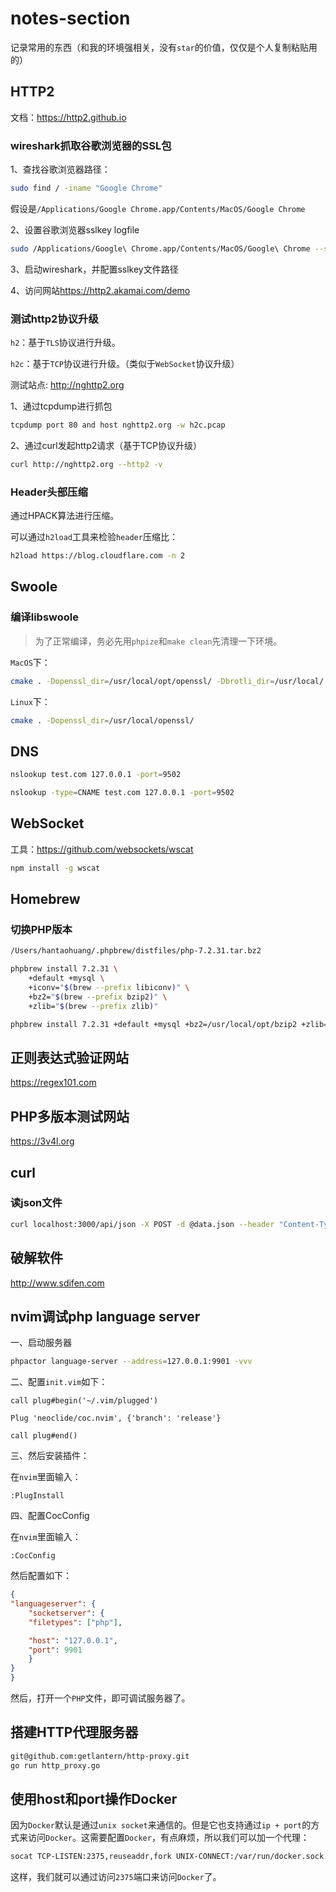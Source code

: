 # notes-section

记录常用的东西（和我的环境强相关，没有`star`的价值，仅仅是个人复制粘贴用的）

## HTTP2

文档：<https://http2.github.io>

### wireshark抓取谷歌浏览器的SSL包

1、查找谷歌浏览器路径：

```bash
sudo find / -iname "Google Chrome"
```

假设是`/Applications/Google Chrome.app/Contents/MacOS/Google Chrome`

2、设置谷歌浏览器sslkey logfile

```bash
sudo /Applications/Google\ Chrome.app/Contents/MacOS/Google\ Chrome --ssl-key-log-file=/Users/`whoami`/sslkeylog.log
```

3、启动wireshark，并配置sslkey文件路径

4、访问网站<https://http2.akamai.com/demo>

### 测试http2协议升级

`h2`：基于`TLS`协议进行升级。

`h2c`：基于`TCP`协议进行升级。（类似于`WebSocket`协议升级）

测试站点: <http://nghttp2.org>

1、通过tcpdump进行抓包

```bash
tcpdump port 80 and host nghttp2.org -w h2c.pcap
```

2、通过curl发起http2请求（基于TCP协议升级）

```bash
curl http://nghttp2.org --http2 -v
```

### Header头部压缩

通过HPACK算法进行压缩。

可以通过`h2load`工具来检验`header`压缩比：

```bash
h2load https://blog.cloudflare.com -n 2
```

## Swoole

### 编译libswoole

> 为了正常编译，务必先用`phpize`和`make clean`先清理一下环境。

`MacOS`下：

```bash
cmake . -Dopenssl_dir=/usr/local/opt/openssl/ -Dbrotli_dir=/usr/local/
```

`Linux`下：

```bash
cmake . -Dopenssl_dir=/usr/local/openssl/
```

## DNS

```bash
nslookup test.com 127.0.0.1 -port=9502
```

```bash
nslookup -type=CNAME test.com 127.0.0.1 -port=9502
```

## WebSocket

工具：<https://github.com/websockets/wscat>

```bash
npm install -g wscat
```

## Homebrew

### 切换PHP版本

```bash
/Users/hantaohuang/.phpbrew/distfiles/php-7.2.31.tar.bz2
```

```bash
phpbrew install 7.2.31 \
    +default +mysql \
    +iconv="$(brew --prefix libiconv)" \
    +bz2="$(brew --prefix bzip2)" \
    +zlib="$(brew --prefix zlib)"

phpbrew install 7.2.31 +default +mysql +bz2=/usr/local/opt/bzip2 +zlib=/usr/local/opt/zlib
```

## 正则表达式验证网站

<https://regex101.com>

## PHP多版本测试网站

<https://3v4l.org>

## curl

### 读json文件

```bash
curl localhost:3000/api/json -X POST -d @data.json --header "Content-Type: application/json"
```

## 破解软件

<http://www.sdifen.com>

## nvim调试php language server

一、启动服务器

```bash
phpactor language-server --address=127.0.0.1:9901 -vvv
```

二、配置`init.vim`如下：

```vim
call plug#begin('~/.vim/plugged')

Plug 'neoclide/coc.nvim', {'branch': 'release'}

call plug#end()
```

三、然后安装插件：

在`nvim`里面输入：

```vim
:PlugInstall
```

四、配置CocConfig

在`nvim`里面输入：

```vim
:CocConfig
```

然后配置如下：

```json
{
"languageserver": {
    "socketserver": {
    "filetypes": ["php"],

    "host": "127.0.0.1",
    "port": 9901
    }
}
}
```

然后，打开一个`PHP`文件，即可调试服务器了。

## 搭建HTTP代理服务器

```bash
git@github.com:getlantern/http-proxy.git
go run http_proxy.go
```

## 使用host和port操作Docker

因为`Docker`默认是通过`unix socket`来通信的。但是它也支持通过`ip + port`的方式来访问`Docker`。这需要配置`Docker`，有点麻烦，所以我们可以加一个代理：

```bash
socat TCP-LISTEN:2375,reuseaddr,fork UNIX-CONNECT:/var/run/docker.sock
```

这样，我们就可以通过访问`2375`端口来访问`Docker`了。
